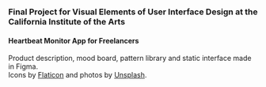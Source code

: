 ### Final Project for Visual Elements of User Interface Design at the California Institute of the Arts

#### Heartbeat Monitor App for Freelancers 

Product description, mood board, pattern library and static interface made in Figma.<br/>Icons by <a href="https://www.flaticon.com?target=_blank">Flaticon</a> and photos by <a href="https://www.unsplash.com?target=_blank">Unsplash</a>.
